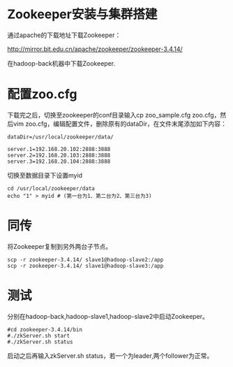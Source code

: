 # Zookeeper安装与集群搭建
通过apache的下载地址下载Zookeeper：

http://mirror.bit.edu.cn/apache/zookeeper/zookeeper-3.4.14/

在hadoop-back机器中下载Zookeeper.

# 配置zoo.cfg
下载完之后，切换至zookeeper的conf目录输入cp zoo_sample.cfg zoo.cfg，然后vim zoo.cfg，编辑配置文件，删除原有的dataDir，在文件末尾添加如下内容：
```
dataDir=/usr/local/zookeeper/data/

server.1=192.168.20.102:2888:3888
server.2=192.168.20.103:2888:3888
server.3=192.168.20.104:2888:3888
```

切换至数据目录下设置myid
```
cd /usr/local/zookeeper/data
echo "1" > myid # (第一台为1、第二台为2、第三台为3)
```
# 同传
将Zookeeper复制到另外两台子节点。

```
scp -r zookeeper-3.4.14/ slave1@hadoop-slave2:/app
scp -r zookeeper-3.4.14/ slave1@hadoop-slave3:/app
```
# 测试
分别在hadoop-back,hadoop-slave1,hadoop-slave2中启动Zookeeper。
```
#cd zookeeper-3.4.14/bin
#./zkServer.sh start 
#./zkServer.sh status
```

启动之后再输入zkServer.sh status，若一个为leader,两个follower为正常。